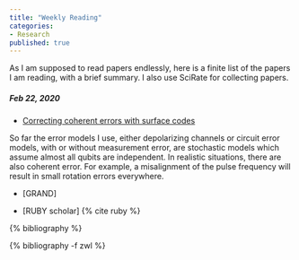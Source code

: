 ```yaml
---
title: "Weekly Reading"
categories:
- Research
published: true
---
```


As I am supposed to read papers endlessly, here is a finite list of the papers I am reading, with a brief summary. I also use SciRate for collecting papers.
<!-- more -->


##### Feb 22, 2020

* [Correcting coherent errors with surface codes](https://www.nature.com/articles/s41534-018-0106-y)

So far the error models I use, either depolarizing channels or circuit error models, with or without measurement error, are stochastic models which assume almost all qubits are independent. In realistic situations, there are also coherent error. For example, a misalignment of the pulse frequency will result in small rotation errors everywhere. 


* [GRAND]



* [RUBY scholar]
{% cite ruby %}


{% bibliography %}


{% bibliography -f zwl %}

